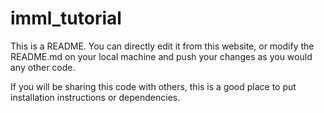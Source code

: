 # imml_tutorial

This is a README. You can directly edit it from this website, or modify the README.md on your local machine and push your changes as you would any other code. 

If you will be sharing this code with others, this is a good place to put installation instructions or dependencies. 
